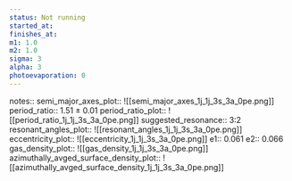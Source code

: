 ```yaml
---
status: Not running
started_at:
finishes_at:
m1: 1.0
m2: 1.0
sigma: 3
alpha: 3
photoevaporation: 0
---
```


notes::
semi_major_axes_plot:: ![[semi_major_axes_1j_1j_3s_3a_0pe.png]]
period_ratio:: 1.51 ± 0.01
period_ratio_plot:: ![[period_ratio_1j_1j_3s_3a_0pe.png]]
suggested_resonance:: 3:2
resonant_angles_plot:: ![[resonant_angles_1j_1j_3s_3a_0pe.png]]
eccentricity_plot:: ![[eccentricity_1j_1j_3s_3a_0pe.png]]
e1:: 0.061
e2:: 0.066
gas_density_plot:: ![[gas_density_1j_1j_3s_3a_0pe.png]]
azimuthally_avged_surface_density_plot:: ![[azimuthally_avged_surface_density_1j_1j_3s_3a_0pe.png]]
